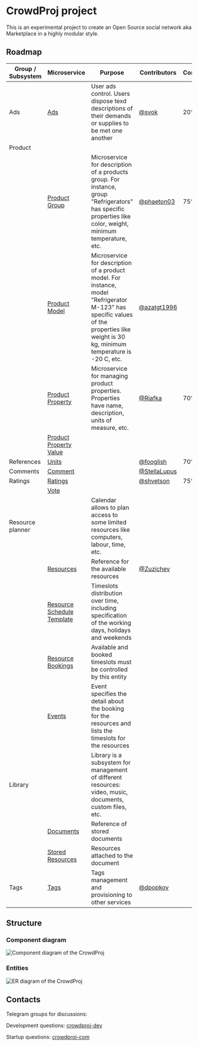 # CrowdProj project

This is an experimental project to create an Open Source social network aka Marketplace in a highly modular style.

## Roadmap

| Group / Subsystem | Microservice                                                                  | Purpose                                                                                                                                                                                  | Contributors                                   | Completeness | 
|-------------------|-------------------------------------------------------------------------------|------------------------------------------------------------------------------------------------------------------------------------------------------------------------------------------|------------------------------------------------|--------------|
| Ads               | [Ads](https://github.com/crowdproj/crowdproj-ad)                              | User ads control. Users dispose texd descriptions of their demands or supplies to be met one another                                                                                     | [@svok](https://github.com/svok)               | 20%          |
| Product           |                                                                               |                                                                                                                                                                                          |                                                |              |
|                   | [Product Group](https://github.com/crowdproj/crowdproj-product-groups)        | Microservice for description of a products group. For instance, group "Refrigerators" has specific properties like color, weight, minimum temperature, etc.                              | [@phaeton03](https://github.com/phaeton03)     | 75%          |
|                   | [Product Model](https://github.com/crowdproj/crowdproj-product-models)        | Microservice for description of a product model. For instance, model "Refrigerator M-123" has specific values of the properties like weight is 30 kg, minimum temperature is -20 C, etc. | [@azatgt1996](https://github.com/azatgt1996)   |              |
|                   | [Product Property](https://github.com/crowdproj/crowdproj-product-properties) | Microservice for managing product properties. Properties have name, description, units of measure, etc.                                                                                  | [@Riafka](https://github.com/Riafka)           | 70%          |
|                   | [Product Property Value]()                                                    |                                                                                                                                                                                          |                                                |              |
| References        | [Units](https://github.com/crowdproj/crowdproj-units)                         |                                                                                                                                                                                          | [@fooglish](https://github.com/fooglish)       | 70%          |
| Comments          | [Comment](https://github.com/crowdproj/crowdproj-comments)                    |                                                                                                                                                                                          | [@StellaLupus](https://github.com/StellaLupus) |              |
| Ratings           | [Ratings](https://github.com/crowdproj/crowdproj-ratings)                     |                                                                                                                                                                                          | [@shvetson](https://github.com/shvetson)       | 75%          |
|                   | [Vote](https://github.com/crowdproj/crowdproj-ratings-votes)                  |                                                                                                                                                                                          |                                                |              |
| Resource planner  |                                                                               | Calendar allows to plan access to some limited resources like computers, labour, time, etc.                                                                                              |                                                |              |
|                   | [Resources](https://github.com/crowdproj/crowdproj-resources)                 | Reference for the available resources                                                                                                                                                    | [@Zuzichev](https://github.com/Zuzichev)       |              |
|                   | [Resource Schedule Template]()                                                | Timeslots distribution over time, including specification of the working days, holidays and weekends                                                                                     |                                                |              |
|                   | [Resource Bookings]()                                                         | Available and booked timeslots must be controlled by this entity                                                                                                                         |                                                |              |
|                   | [Events]()                                                                    | Event specifies the detail about the booking for the resources and lists the timeslots for the resources                                                                                 |                                                |              |
| Library           |                                                                               | Library is a subsystem for management of different resources: video, music, documents, custom files, etc.                                                                                |                                                |              |
|                   | [Documents]()                                                                 | Reference of stored documents                                                                                                                                                            |                                                |              |
|                   | [Stored Resources]()                                                          | Resources attached to the document                                                                                                                                                       |                                                |              |
| Tags              | [Tags](https://github.com/crowdproj/crowdproj-tags)                           | Tags management and provisioning to other services                                                                                                                                       | [@dpopkov](https://github.com/dpopkov)         |              |

## Structure

### Component diagram

![Component diagram of the CrowdProj](imgs/crowdproj-components.drawio.png)

### Entities

![ER diagram of the CrowdProj](imgs/crowdproj-ER.drawio.png)

## Contacts

Telegram groups for discussions:

Development questions: [crowdproj-dev](https://t.me/crowdproj_dev)

Startup questions: [crowdproj-com](https://t.me/crowdproj_com)
